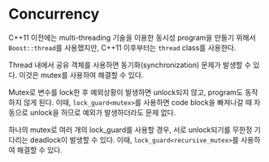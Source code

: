 # Concurrency

C++11 이전에는 multi-threading 기술을 이용한 동시성 program을 만들기 위해서 `Boost::thread`를 사용했지만, C++11 이후부터는 `thread` class를 사용한다.

Thread 내에서 공유 객체를 사용하면 동기화(synchronization) 문제가 발생할 수 있다. 이것은 mutex를 사용하여 해결할 수 있다.

Mutex로 변수를 lock한 후 예외상황이 발생하면 unlock되지 않고, program도 동작하지 않게 된다. 이때, `lock_guard<mutex>`를 사용하면 code block을 빠져나갈 때 자동으로 unlock을 하므로 예외가 발생하더라도 문제 없다.

하나의 mutex로 여러 개의 lock_guard를 사용할 경우, 서로 unlock되기를 무한정 기다리는 deadlock이 발생할 수 있다. 이때, `lock_guard<recursive_mutex>`를 사용하여 해결할 수 있다.
